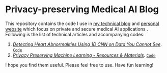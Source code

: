 # Privacy-preserving Medical AI Blog

This repository contains the code I use in [my technical blog](https://encryptedlearner.com/) and [personal website](https://khoaduynguyen.com) which focus on private and secure medical AI applications . Following is the list of technical articles and accompanying codes:  
1. [*Detecting Heart Abnormalities Using 1D CNN on Data You Cannot See*](https://towardsdatascience.com/detecting-heart-abnormalities-using-1d-cnn-on-data-you-cannot-see-with-pysyft-735481a952d8). [`Code`](./ecg-split-1DCNN-PySyft/)
2. [*Privacy Preserving Machine Learning - Resources & Materials*](https://khoaduynguyen.com/blog/ppml-resources-materials#/). [`Code`](https://github.com/khoaguin/ppml-materials)


I hope you find them useful. Please feel free to use. Have fun learning!
